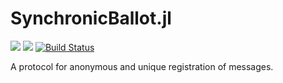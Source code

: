 # SynchronicBallot.jl


[![](https://img.shields.io/badge/docs-stable-blue.svg)](https://PeaceFounder.github.io/SynchronicBallot.jl/stable)
[![](https://img.shields.io/badge/docs-dev-blue.svg)](https://PeaceFounder.github.io/SynchronicBallot.jl/dev)
[![Build Status](https://travis-ci.com/PeaceFounder/SynchronicBallot.jl.svg?branch=master)](https://travis-ci.com/PeaceFounder/SynchronicBallot.jl)

A protocol for anonymous and unique registration of messages. 
